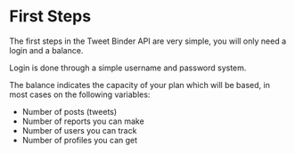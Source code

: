 # First Steps

The first steps in the Tweet Binder API are very simple, you will only need a login and a balance.

Login is done through a simple username and password system.

The balance indicates the capacity of your plan which will be based, in most cases on the following variables:

- Number of posts (tweets)
- Number of reports you can make
- Number of users you can track
- Number of profiles you can get

